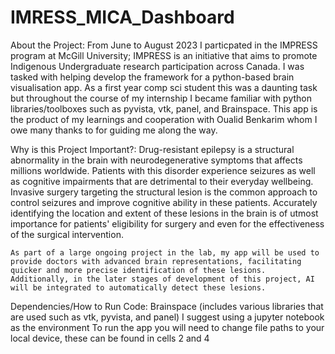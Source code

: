 # IMRESS_MICA_Dashboard
About the Project: 
    From June to August 2023 I particpated in the IMPRESS program at McGill University; 
    IMPRESS is an initiative that aims to promote Indigenous Undergraduate research participation across Canada.
    I was tasked with helping develop the framework for a python-based brain visualisation app.
    As a first year comp sci student this was a daunting task but throughout the course of my internship 
    I became familiar with python libraries/toolboxes such as pyvista, vtk, panel, and Brainspace.
    This app is the product of my learnings and cooperation with Oualid Benkarim whom I owe many thanks to for guiding me along the way.

Why is this Project Important?:
    Drug-resistant epilepsy is a structural abnormality in the brain with neurodegenerative symptoms that affects millions worldwide. Patients with this disorder experience seizures as well as cognitive impairments that are detrimental to their everyday wellbeing. Invasive surgery targeting the structural lesion is the common approach to control seizures and improve cognitive ability in these patients. Accurately identifying the location and extent of these lesions in the brain is of utmost importance for patients' eligibility for surgery and even for the effectiveness of the surgical intervention. 

    As part of a large ongoing project in the lab, my app will be used to provide doctors with advanced brain representations, facilitating quicker and more precise identification of these lesions. Additionally, in the later stages of development of this project, AI will be integrated to automatically detect these lesions. 

Dependencies/How to Run Code:
    Brainspace (includes various libraries that are used such as vtk, pyvista, and panel)
    I suggest using a jupyter notebook as the environment
    To run the app you will need to change file paths to your local device, these can be found in cells 2 and 4


